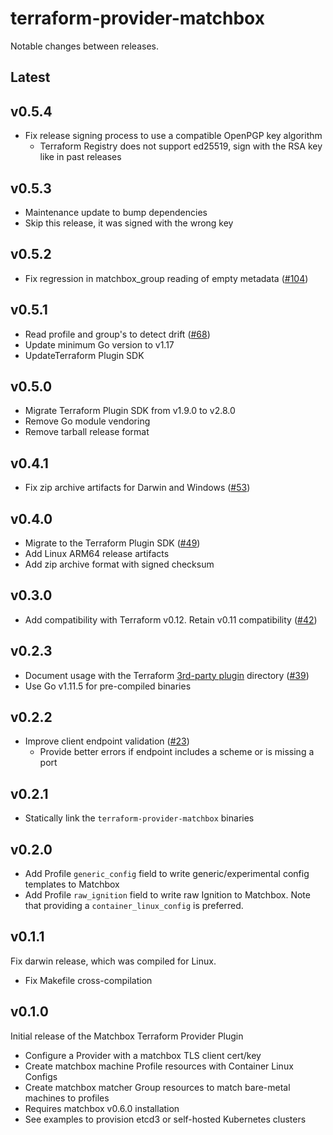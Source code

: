 # terraform-provider-matchbox

Notable changes between releases.

## Latest

## v0.5.4

* Fix release signing process to use a compatible OpenPGP key algorithm
  * Terraform Registry does not support ed25519, sign with the RSA key like in past releases

## v0.5.3

* Maintenance update to bump dependencies
* Skip this release, it was signed with the wrong key

## v0.5.2

* Fix regression in matchbox_group reading of empty metadata ([#104](https://github.com/poseidon/terraform-provider-matchbox/pull/104))

## v0.5.1

* Read profile and group's to detect drift ([#68](https://github.com/poseidon/terraform-provider-matchbox/pull/68))
* Update minimum Go version to v1.17
* UpdateTerraform Plugin SDK

## v0.5.0

* Migrate Terraform Plugin SDK from v1.9.0 to v2.8.0
* Remove Go module vendoring
* Remove tarball release format

## v0.4.1

* Fix zip archive artifacts for Darwin and Windows ([#53](https://github.com/poseidon/terraform-provider-matchbox/pull/53))

## v0.4.0

* Migrate to the Terraform Plugin SDK ([#49](https://github.com/poseidon/terraform-provider-matchbox/pull/49))
* Add Linux ARM64 release artifacts
* Add zip archive format with signed checksum

## v0.3.0

* Add compatibility with Terraform v0.12. Retain v0.11 compatibility ([#42](https://github.com/poseidon/terraform-provider-matchbox/pull/42))

## v0.2.3

* Document usage with the Terraform [3rd-party plugin](https://www.terraform.io/docs/configuration/providers.html#third-party-plugins) directory ([#39](https://github.com/poseidon/terraform-provider-matchbox/pull/39))
* Use Go v1.11.5 for pre-compiled binaries

## v0.2.2

* Improve client endpoint validation ([#23](https://github.com/poseidon/terraform-provider-matchbox/pull/23))
  * Provide better errors if endpoint includes a scheme or is missing a port

## v0.2.1

* Statically link the `terraform-provider-matchbox` binaries

## v0.2.0

* Add Profile `generic_config` field to write generic/experimental config templates to Matchbox
* Add Profile `raw_ignition` field to write raw Ignition to Matchbox. Note that providing a `container_linux_config` is preferred.

## v0.1.1

Fix darwin release, which was compiled for Linux.

* Fix Makefile cross-compilation

## v0.1.0

Initial release of the Matchbox Terraform Provider Plugin

* Configure a Provider with a matchbox TLS client cert/key
* Create matchbox machine Profile resources with Container Linux Configs
* Create matchbox matcher Group resources to match bare-metal machines to profiles
* Requires matchbox v0.6.0 installation
* See examples to provision etcd3 or self-hosted Kubernetes clusters
